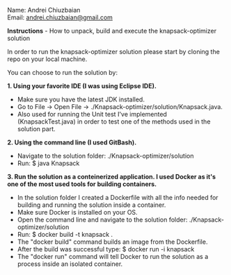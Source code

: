 Name: Andrei Chiuzbaian </br>
Email: andrei.chiuzbaian@gmail.com


**Instructions** - How to unpack, build and execute the knapsack-optimizer solution </br>

In order to run the knapsack-optimizer solution please start by cloning the repo on your local machine. </br>

You can choose to run the solution by: </br>

**1.  Using your favorite IDE (I was using Eclipse IDE).** </br>
* Make sure you have the latest JDK installed. </br>
* Go to File -> Open File -> ./Knapsack-optimizer/solution/Knapsack.java. </br>
* Also used for running the Unit test I've implemented (KnapsackTest.java) in order to test one of the methods used in the solution part. </br>

**2.  Using the command line (I used GitBash).** </br>
* Navigate to the solution folder: ./Knapsack-optimizer/solution </br>
* Run: $ java Knapsack </br>

**3.  Run the solution as a conteinerized application. I used Docker as it's one of the most used tools for building containers.** 
* In the solution folder I created a Dockerfile with all the info needed for building and running the solution inside a container. </br>
* Make sure Docker is installed on your OS. </br>
* Open the command line and navigate to the solution folder: ./Knapsack-optimizer/solution </br>
* Run: $ docker build -t knapsack . </br>
* The "docker build" command builds an image from the Dockerfile. </br>
* After the build was successful type: $ docker run -i knapsack  </br>
* The "docker run" command will tell Docker to run the solution as a process inside an isolated container. </br>


 
